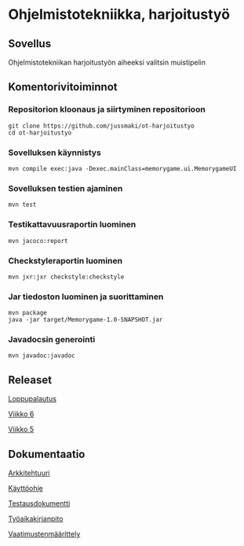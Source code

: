 # Ohjelmistotekniikka, harjoitustyö

## Sovellus

Ohjelmistotekniikan harjoitustyön aiheeksi valitsin muistipelin

## Komentorivitoiminnot

### Repositorion kloonaus ja siirtyminen repositorioon

```
git clone https://github.com/jussmaki/ot-harjoitustyo
cd ot-harjoitustyo
```

### Sovelluksen käynnistys

```
mvn compile exec:java -Dexec.mainClass=memorygame.ui.MemorygameUI
```

### Sovelluksen testien ajaminen

```
mvn test
```

### Testikattavuusraportin luominen

```
mvn jacoco:report
```

### Checkstyleraportin luominen

```
mvn jxr:jxr checkstyle:checkstyle
```

### Jar tiedoston luominen ja suorittaminen

```
mvn package
java -jar target/Memorygame-1.0-SNAPSHOT.jar
```

### Javadocsin generointi

```
mvn javadoc:javadoc
```

## Releaset

[Loppupalautus](https://github.com/jussmaki/ot-harjoitustyo/releases/tag/final)

[Viikko 6](https://github.com/jussmaki/ot-harjoitustyo/releases/tag/Week6)

[Viikko 5](https://github.com/jussmaki/ot-harjoitustyo/releases/tag/Week5)

## Dokumentaatio

[Arkkitehtuuri](dokumentointi/arkkitehtuuri.md)

[Käyttöohje](dokumentointi/kayttoohje.md)

[Testausdokumentti](dokumentointi/testaus.md)

[Työaikakirjanpito](dokumentointi/tuntikirjanpito.md)

[Vaatimustenmäärittely](dokumentointi/vaatimusmaarittely.md)
